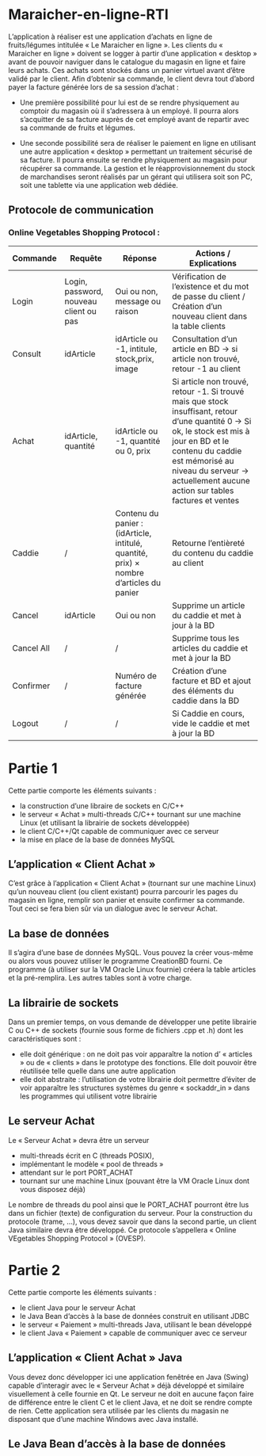 # Maraicher-en-ligne-RTI

L’application à réaliser est une application 
d’achats en ligne de fruits/légumes intitulée 
« Le Maraicher en ligne ». 
Les clients du « Maraicher en ligne » doivent 
se logger à partir d’une application « desktop »
avant de pouvoir naviguer dans le catalogue du 
magasin en ligne et faire leurs achats. Ces 
achats sont stockés dans un panier virtuel
avant d’être validé par le client. 
Afin d’obtenir sa commande, le client devra 
tout d’abord payer la facture générée lors de sa 
session d’achat :

* Une première possibilité pour lui est de se rendre physiquement au comptoir du magasin où il s’adressera à un employé. Il pourra alors s’acquitter de sa facture auprès de cet employé avant de repartir avec sa commande de fruits et légumes. 

* Une seconde possibilité sera de réaliser le paiement en ligne en utilisant une autre application « desktop » permettant un traitement sécurisé de sa facture. Il pourra ensuite se rendre physiquement au magasin pour récupérer sa commande. La gestion et le réapprovisionnement du stock de marchandises seront réalisés par un gérant qui utilisera soit son PC, soit une tablette via une application web dédiée.

## Protocole de communication

### Online Vegetables Shopping Protocol : 
| Commande    | Requête                                | Réponse                                                                                 | Actions / Explications                                                                                                                                                                                                                                      |
|-------------|----------------------------------------|-----------------------------------------------------------------------------------------|-------------------------------------------------------------------------------------------------------------------------------------------------------------------------------------------------------------------------------------------------------------|
| Login       | Login, password, nouveau client ou pas | Oui ou non, message ou raison                                                           | Vérification de l’existence et du mot de passe du client / Création d’un nouveau client dans la table clients                                                                                                                                               |
| Consult     | idArticle                              | idArticle ou -1, intitule, stock,prix, image                                            | Consultation d’un article en BD → si article non trouvé, retour -1 au client                                                                                                                                                                                |
| Achat       | idArticle, quantité                    | idArticle ou -1, quantité ou 0, prix                                                    | Si article non trouvé, retour -1. Si trouvé mais que stock insuffisant, retour d’une quantité 0 → Si ok, le stock est mis à jour en BD et le contenu du caddie est mémorisé au niveau du serveur → actuellement aucune action sur tables factures et ventes |
| Caddie      | /                                      | Contenu du panier : (idArticle, intitulé, quantité, prix) × nombre d’articles du panier | Retourne l’entièreté du contenu du caddie au client                                                                                                                                                                                                         |
| Cancel      | idArticle                              | Oui ou non                                                                              | Supprime un article du caddie et met à jour à la BD                                                                                                                                                                                                         |
| Cancel All  | /                                      | /                                                                                       | Supprime tous les articles du caddie et met à jour la BD                                                                                                                                                                                                    |
| Confirmer   | /                                      | Numéro de facture générée                                                               | Création d’une facture et BD et ajout des éléments du caddie dans la BD                                                                                                                                                                                     |
| Logout      | /                                      | /                                                                                       | Si Caddie en cours, vide le caddie et met à jour la BD                                                                                                                                                                                                      |


# Partie 1
Cette partie comporte les éléments suivants :
* la construction d’une libraire de sockets en C/C++
* le serveur « Achat » multi-threads C/C++ tournant sur une machine Linux (et utilisant 
la librairie de sockets développée)
* le client C/C++/Qt capable de communiquer avec ce serveur
*  la mise en place de la base de données MySQL

## L’application « Client Achat »

C’est grâce à l’application « Client Achat » (tournant sur une machine Linux) qu’un nouveau
client (ou client existant) pourra parcourir les pages du magasin en ligne, remplir son panier et 
ensuite confirmer sa commande. Tout ceci se fera bien sûr via un dialogue avec le serveur 
Achat.

## La base de données

Il s’agira d’une base de données MySQL. Vous pouvez la créer vous-même ou alors vous 
pouvez utiliser le programme CreationBD fourni. Ce programme (à utiliser sur la VM Oracle 
Linux fournie) créera la table articles et la pré-remplira. Les autres tables sont à votre charge.

## La librairie de sockets

Dans un premier temps, on vous demande de développer une petite librairie C ou C++ de 
sockets (fournie sous forme de fichiers .cpp et .h) dont les caractéristiques sont : 

* elle doit générique : on ne doit pas voir apparaître la notion d’ « articles » ou de 
« clients » dans le prototype des fonctions. Elle doit pouvoir être réutilisée telle quelle 
dans une autre application
* elle doit abstraite : l’utilisation de votre librairie doit permettre d’éviter de voir 
apparaître les structures systèmes du genre « sockaddr_in » dans les programmes qui 
utilisent votre librairie

## Le serveur Achat
Le « Serveur Achat » devra être un serveur 
* multi-threads écrit en C (threads POSIX),
* implémentant le modèle « pool de threads »
* attendant sur le port PORT_ACHAT
* tournant sur une machine Linux (pouvant être la VM Oracle Linux dont vous 
disposez déjà)

Le nombre de threads du pool ainsi que le PORT_ACHAT pourront être lus dans un fichier 
(texte) de configuration du serveur.
Pour la construction du protocole (trame, …), vous devez savoir que dans la second partie, un 
client Java similaire devra être développé. Ce protocole s’appellera « Online VEgetables 
Shopping Protocol » (OVESP).

# Partie 2 
Cette partie comporte les éléments suivants : 
* le client Java pour le serveur Achat 
* le Java Bean d’accès à la base de données construit en utilisant JDBC 
* le serveur « Paiement » multi-threads Java, utilisant le bean développé 
* le client Java « Paiement » capable de communiquer avec ce serveur

## L’application « Client Achat » Java
Vous devez donc développer ici une application fenêtrée en Java (Swing) capable d’interagir 
avec le « Serveur Achat » déjà développé et similaire visuellement à celle fournie en Qt. Le 
serveur ne doit en aucune façon faire de différence entre le client C et le client Java, et ne doit 
se rendre compte de rien. Cette application sera utilisée par les clients du magasin ne 
disposant que d’une machine Windows avec Java installé.

## Le Java Bean d’accès à la base de données
